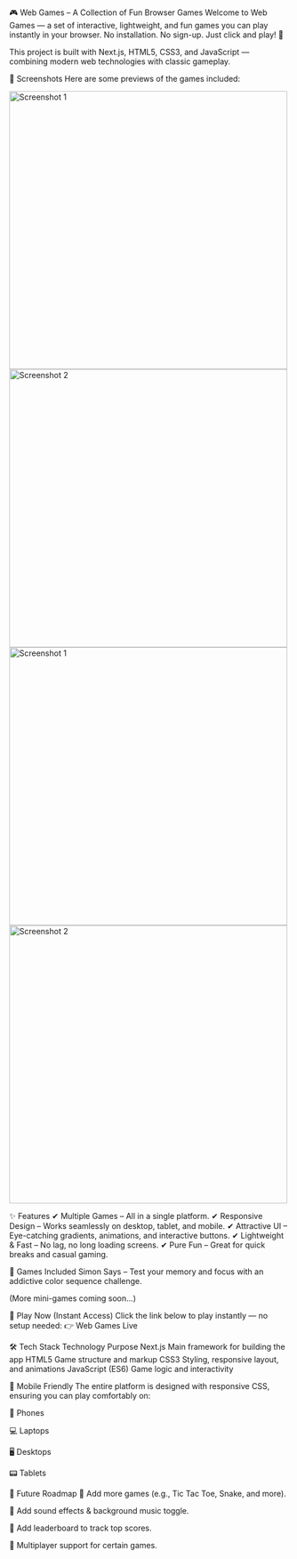 🎮 Web Games – A Collection of Fun Browser Games
Welcome to Web Games — a set of interactive, lightweight, and fun games you can play instantly in your browser.
No installation. No sign-up. Just click and play! 🚀

This project is built with Next.js, HTML5, CSS3, and JavaScript — combining modern web technologies with classic gameplay.

📸 Screenshots
Here are some previews of the games included:



<img src="public/screenshots/game1.png" alt="Screenshot 1" width="500"/>
<img src="public/screenshots/game2.png" alt="Screenshot 2" width="500"/>
<img src="public/screenshots/game3.png" alt="Screenshot 1" width="500"/>
<img src="public/screenshots/game4.png" alt="Screenshot 2" width="500"/>



✨ Features
✔ Multiple Games – All in a single platform.
✔ Responsive Design – Works seamlessly on desktop, tablet, and mobile.
✔ Attractive UI – Eye-catching gradients, animations, and interactive buttons.
✔ Lightweight & Fast – No lag, no long loading screens.
✔ Pure Fun – Great for quick breaks and casual gaming.

🎯 Games Included
Simon Says – Test your memory and focus with an addictive color sequence challenge.

(More mini-games coming soon...)

🚀 Play Now (Instant Access)
Click the link below to play instantly — no setup needed:
👉 Web Games Live

🛠 Tech Stack
Technology	Purpose
Next.js	Main framework for building the app
HTML5	Game structure and markup
CSS3	Styling, responsive layout, and animations
JavaScript (ES6)	Game logic and interactivity

📱 Mobile Friendly
The entire platform is designed with responsive CSS, ensuring you can play comfortably on:

📱 Phones

💻 Laptops

🖥 Desktops

📟 Tablets

📌 Future Roadmap
🔹 Add more games (e.g., Tic Tac Toe, Snake, and more).

🔹 Add sound effects & background music toggle.

🔹 Add leaderboard to track top scores.

🔹 Multiplayer support for certain games.

